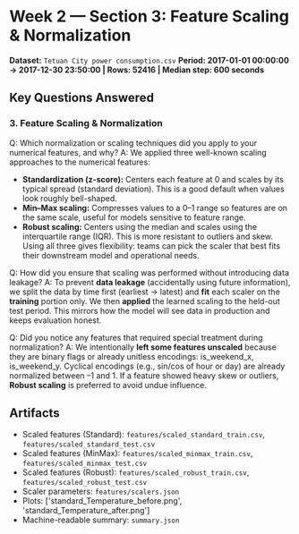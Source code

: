 # Week 2 — Section 3: Feature Scaling & Normalization

**Dataset:** `Tetuan City power consumption.csv`
**Period: 2017-01-01 00:00:00 → 2017-12-30 23:50:00 | Rows: 52416 | Median step: 600 seconds**

## Key Questions Answered
### 3. Feature Scaling & Normalization
Q: Which normalization or scaling techniques did you apply to your numerical features, and why?
A: We applied three well-known scaling approaches to the numerical features:
- **Standardization (z-score):** Centers each feature at 0 and scales by its typical spread (standard deviation). This is a good default when values look roughly bell-shaped.
- **Min–Max scaling:** Compresses values to a 0–1 range so features are on the same scale, useful for models sensitive to feature range.
- **Robust scaling:** Centers using the median and scales using the interquartile range (IQR). This is more resistant to outliers and skew.
Using all three gives flexibility: teams can pick the scaler that best fits their downstream model and operational needs.

Q: How did you ensure that scaling was performed without introducing data leakage?
A: To prevent **data leakage** (accidentally using future information), we split the data by time first (earliest → latest) and **fit** each scaler on the **training** portion only. We then **applied** the learned scaling to the held-out test period. This mirrors how the model will see data in production and keeps evaluation honest.

Q: Did you notice any features that required special treatment during normalization?
A: We intentionally **left some features unscaled** because they are binary flags or already unitless encodings: is_weekend_x, is_weekend_y. Cyclical encodings (e.g., sin/cos of hour or day) are already normalized between –1 and 1. If a feature showed heavy skew or outliers, **Robust scaling** is preferred to avoid undue influence.

## Artifacts
- Scaled features (Standard): `features/scaled_standard_train.csv`, `features/scaled_standard_test.csv`
- Scaled features (MinMax): `features/scaled_minmax_train.csv`, `features/scaled_minmax_test.csv`
- Scaled features (Robust): `features/scaled_robust_train.csv`, `features/scaled_robust_test.csv`
- Scaler parameters: `features/scalers.json`
- Plots: ['standard_Temperature_before.png', 'standard_Temperature_after.png']
- Machine-readable summary: `summary.json`